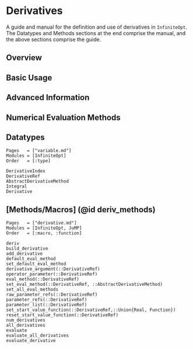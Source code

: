 # Derivatives
A guide and manual for the definition and use of derivatives in `InfiniteOpt`.
The Datatypes and Methods sections at the end comprise the manual, and the
above sections comprise the guide.  

## Overview


## Basic Usage


## Advanced Information


## Numerical Evaluation Methods


## Datatypes
```@index
Pages   = ["variable.md"]
Modules = [InfiniteOpt]
Order   = [:type]
```
```@docs
DerivativeIndex
DerivativeRef
AbstractDerivativeMethod
Integral
Derivative
```

## [Methods/Macros] (@id deriv_methods)
```@index
Pages   = ["derivative.md"]
Modules = [InfiniteOpt, JuMP]
Order   = [:macro, :function]
```
```@docs
deriv
build_derivative
add_derivative
default_eval_method
set_default_eval_method
derivative_argument(::DerivativeRef)
operator_parameter(::DerivativeRef)
eval_method(::DerivativeRef)
set_eval_method(::DerivativeRef, ::AbstractDerivativeMethod)
set_all_eval_methods
raw_parameter_refs(::DerivativeRef)
parameter_refs(::DerivativeRef)
parameter_list(::DerivativeRef)
set_start_value_function(::DerivativeRef,::Union{Real, Function})
reset_start_value_function(::DerivativeRef)
num_derivatives
all_derivatives
evaluate 
evaluate_all_derivatives
evaluate_derivative
```